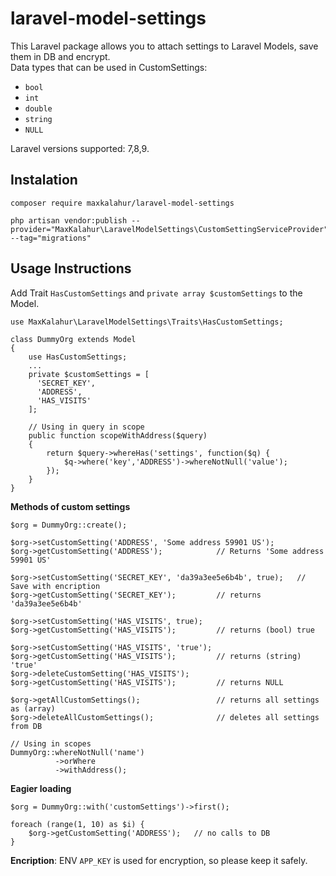 # laravel-model-settings
This Laravel package allows you to attach settings to Laravel Models, save them in DB and encrypt.  
Data types that can be used in CustomSettings: 
- `bool`
- `int`
- `double`
- `string`
- `NULL`

Laravel versions supported: 7,8,9.
## Instalation
```
composer require maxkalahur/laravel-model-settings

php artisan vendor:publish --provider="MaxKalahur\LaravelModelSettings\CustomSettingServiceProvider" --tag="migrations"
```
## Usage Instructions
Add Trait `HasCustomSettings` and `private array $customSettings` to the Model.
```
use MaxKalahur\LaravelModelSettings\Traits\HasCustomSettings;

class DummyOrg extends Model
{
    use HasCustomSettings;
    ...
    private $customSettings = [
      'SECRET_KEY',
      'ADDRESS',
      'HAS_VISITS'
    ];
    
    // Using in query in scope
    public function scopeWithAddress($query)
    {
        return $query->whereHas('settings', function($q) {
            $q->where('key','ADDRESS')->whereNotNull('value');
        });
    }
}
```
**Methods of custom settings**
```
$org = DummyOrg::create();

$org->setCustomSetting('ADDRESS', 'Some address 59901 US'); 
$org->getCustomSetting('ADDRESS');            // Returns 'Some address 59901 US'

$org->setCustomSetting('SECRET_KEY', 'da39a3ee5e6b4b', true);   // Save with encription
$org->getCustomSetting('SECRET_KEY');         // returns 'da39a3ee5e6b4b'

$org->setCustomSetting('HAS_VISITS', true);
$org->getCustomSetting('HAS_VISITS');         // returns (bool) true

$org->setCustomSetting('HAS_VISITS', 'true');
$org->getCustomSetting('HAS_VISITS');         // returns (string) 'true'
$org->deleteCustomSetting('HAS_VISITS');
$org->getCustomSetting('HAS_VISITS');         // returns NULL

$org->getAllCustomSettings();                 // returns all settings as (array)
$org->deleteAllCustomSettings();              // deletes all settings from DB

// Using in scopes
DummyOrg::whereNotNull('name')
          ->orWhere
          ->withAddress();

```
**Eagier loading**
```
$org = DummyOrg::with('customSettings')->first();

foreach (range(1, 10) as $i) {
    $org->getCustomSetting('ADDRESS');   // no calls to DB
}
```
**Encription**: ENV `APP_KEY` is used for encryption, so please keep it safely.
